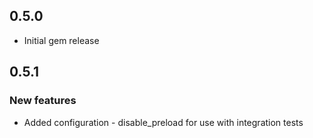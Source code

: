 ## 0.5.0

* Initial gem release

## 0.5.1

### New features

* Added configuration - disable_preload for use with integration tests

